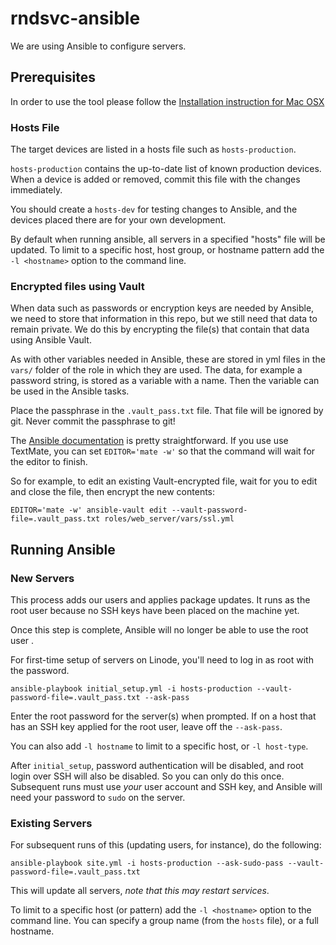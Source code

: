# rndsvc-ansible

We are using Ansible to configure servers.

## Prerequisites

In order to use the tool please follow the [Installation instruction for Mac OSX]

[Installation instruction for Mac OSX]:http://docs.ansible.com/intro_installation.html#latest-releases-via-homebrew-mac-osx/

### Hosts File

The target devices are listed in a hosts file such as `hosts-production`.

`hosts-production` contains the up-to-date list of known production devices.
When a device is added or removed, commit this file with the changes immediately.

You should create a `hosts-dev` for testing changes to Ansible, and the devices placed there are for your own development.

By default when running ansible, all servers in a specified "hosts" file will be updated.
To limit to a specific host, host group, or hostname pattern add the `-l <hostname>` option to the command line.

### Encrypted files using Vault

When data such as passwords or encryption keys are needed by Ansible, we need to store that information in this repo, but we still need that data to remain private.
We do this by encrypting the file(s) that contain that data using Ansible Vault.

As with other variables needed in Ansible, these are stored in yml files in the `vars/` folder of the role in which they are used.
The data, for example a password string, is stored as a variable with a name.
Then the variable can be used in the Ansible tasks.

Place the passphrase in the `.vault_pass.txt` file.
That file will be ignored by git. Never commit the passphrase to git!

The [Ansible documentation](http://docs.ansible.com/playbooks_vault.html#creating-encrypted-files) is pretty straightforward.
If you use use TextMate, you can set `EDITOR='mate -w'` so that the command will wait for the editor to finish.

So for example, to edit an existing Vault-encrypted file, wait for you to edit and close the file, then encrypt the new contents:

    EDITOR='mate -w' ansible-vault edit --vault-password-file=.vault_pass.txt roles/web_server/vars/ssl.yml

## Running Ansible

### New Servers

This process adds our users and applies package updates.
It runs as the root user because no SSH keys have been placed on the machine yet.

Once this step is complete, Ansible will no longer be able to use the root user .

For first-time setup of servers on Linode, you'll need to log in as root with the password.

    ansible-playbook initial_setup.yml -i hosts-production --vault-password-file=.vault_pass.txt --ask-pass

Enter the root password for the server(s) when prompted. If on a host that has an SSH key applied for the root user, leave off the `--ask-pass`.

You can also add `-l hostname` to limit to a specific host, or `-l host-type`.

After `initial_setup`, password authentication will be disabled, and root login over SSH will also be disabled.
So you can only do this once.
Subsequent runs must use _your_ user account and SSH key, and Ansible will need your password to `sudo` on the server.

### Existing Servers

For subsequent runs of this (updating users, for instance), do the following:

    ansible-playbook site.yml -i hosts-production --ask-sudo-pass --vault-password-file=.vault_pass.txt

This will update all servers, *note that this may restart services*.

To limit to a specific host (or pattern) add the `-l <hostname>` option to the command line.
You can specify a group name (from the `hosts` file), or a full hostname.
